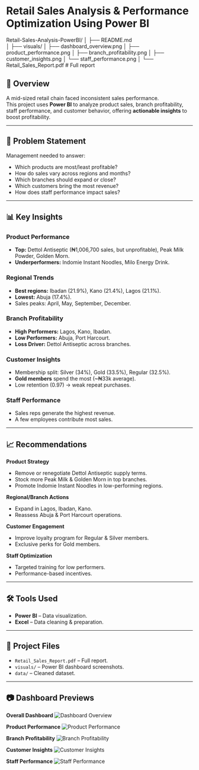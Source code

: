 # Retail Sales Analysis & Performance Optimization Using Power BI

Retail-Sales-Analysis-PowerBI/
│
├── README.md               
│
├── visuals/
│   ├── dashboard_overview.png
│   ├── product_performance.png
│   ├── branch_profitability.png
│   ├── customer_insights.png
│   └── staff_performance.png
│
└── Retail_Sales_Report.pdf  # Full report


## 📌 Overview
A mid-sized retail chain faced inconsistent sales performance.  
This project uses **Power BI** to analyze product sales, branch profitability, staff performance, and customer behavior, offering **actionable insights** to boost profitability.

---

## 🎯 Problem Statement
Management needed to answer:
- Which products are most/least profitable?
- How do sales vary across regions and months?
- Which branches should expand or close?
- Which customers bring the most revenue?
- How does staff performance impact sales?

---

## 📊 Key Insights
### Product Performance
- **Top:** Dettol Antiseptic (₦1,006,700 sales, but unprofitable), Peak Milk Powder, Golden Morn.
- **Underperformers:** Indomie Instant Noodles, Milo Energy Drink.

### Regional Trends
- **Best regions:** Ibadan (21.9%), Kano (21.4%), Lagos (21.1%).
- **Lowest:** Abuja (17.4%).
- Sales peaks: April, May, September, December.

### Branch Profitability
- **High Performers:** Lagos, Kano, Ibadan.
- **Low Performers:** Abuja, Port Harcourt.
- **Loss Driver:** Dettol Antiseptic across branches.

### Customer Insights
- Membership split: Silver (34%), Gold (33.5%), Regular (32.5%).
- **Gold members** spend the most (~₦33k average).
- Low retention (0.97) → weak repeat purchases.

### Staff Performance
- Sales reps generate the highest revenue.
- A few employees contribute most sales.

---

## 📈 Recommendations
**Product Strategy**
- Remove or renegotiate Dettol Antiseptic supply terms.
- Stock more Peak Milk & Golden Morn in top branches.
- Promote Indomie Instant Noodles in low-performing regions.

**Regional/Branch Actions**
- Expand in Lagos, Ibadan, Kano.
- Reassess Abuja & Port Harcourt operations.

**Customer Engagement**
- Improve loyalty program for Regular & Silver members.
- Exclusive perks for Gold members.

**Staff Optimization**
- Targeted training for low performers.
- Performance-based incentives.

---

## 🛠 Tools Used
- **Power BI** – Data visualization.
- **Excel** – Data cleaning & preparation.

---

## 📂 Project Files
- `Retail_Sales_Report.pdf` – Full report.
- `visuals/` – Power BI dashboard screenshots.
- `data/` – Cleaned dataset.

---

## 📷 Dashboard Previews

**Overall Dashboard**
![Dashboard Overview](visuals/dashboard_overview.png)

**Product Performance**
![Product Performance](visuals/product_performance.png)

**Branch Profitability**
![Branch Profitability](visuals/branch_profitability.png)

**Customer Insights**
![Customer Insights](visuals/customer_insights.png)

**Staff Performance**
![Staff Performance](visuals/staff_performance.png)



